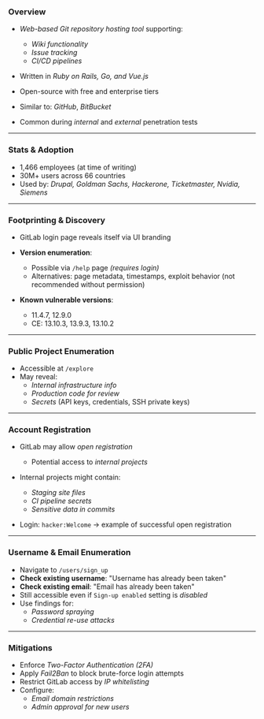 
### **Overview**

- _Web-based Git repository hosting tool_ supporting:
    - _Wiki functionality_
    - _Issue tracking_
    - _CI/CD pipelines_

- Written in _Ruby on Rails, Go, and Vue.js_
- Open-source with free and enterprise tiers
- Similar to: _GitHub_, _BitBucket_
- Common during _internal_ and _external_ penetration tests

---

### **Stats & Adoption**

- 1,466 employees (at time of writing)
- 30M+ users across 66 countries
- Used by: _Drupal, Goldman Sachs, Hackerone, Ticketmaster, Nvidia, Siemens_

---

### **Footprinting & Discovery**

- GitLab login page reveals itself via UI branding
- **Version enumeration**:
    - Possible via `/help` page _(requires login)_
    - Alternatives: page metadata, timestamps, exploit behavior (not recommended without permission)

- **Known vulnerable versions**:
    - 11.4.7, 12.9.0
    - CE: 13.10.3, 13.9.3, 13.10.2

---

### **Public Project Enumeration**

- Accessible at `/explore`
- May reveal:
    - _Internal infrastructure info_
    - _Production code for review_
    - _Secrets_ (API keys, credentials, SSH private keys)

---

### **Account Registration**

- GitLab may allow _open registration_
    - Potential access to _internal projects_

- Internal projects might contain:
    - _Staging site files_
    - _CI pipeline secrets_
    - _Sensitive data in commits_
    
- Login: `hacker:Welcome` → example of successful open registration

---

### **Username & Email Enumeration**

- Navigate to `/users/sign_up`
- **Check existing username**: "Username has already been taken"
- **Check existing email**: "Email has already been taken"
- Still accessible even if `Sign-up enabled` setting is _disabled_
- Use findings for:
    - _Password spraying_
    - _Credential re-use attacks_

---

### **Mitigations**

- Enforce _Two-Factor Authentication (2FA)_
- Apply _Fail2Ban_ to block brute-force login attempts
- Restrict GitLab access by _IP whitelisting_
- Configure:
    - _Email domain restrictions_
    - _Admin approval for new users_
